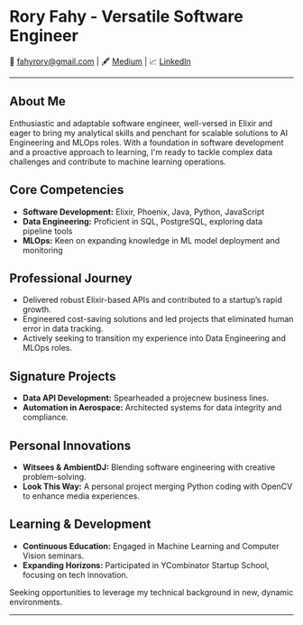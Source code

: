 <!--
**roryfahy/roryfahy** is a ✨ _special_ ✨ repository because its `README.md` (this file) appears on your GitHub profile.

Here are some ideas to get you started:

- 🔭 I’m currently working on ...
- 🌱 I’m currently learning ...
- 👯 I’m looking to collaborate on ...
- 🤔 I’m looking for help with ...
- 💬 Ask me about ...
- 📫 How to reach me: ...
- 😄 Pronouns: ...
- ⚡ Fun fact: ...
![Rory's GitHub stats](https://github-readme-stats-three-zeta-34.vercel.app/api?username=roryfahy&theme=city_lights&show_icon=true)
-->

# Rory Fahy - Versatile Software Engineer

📧 fahyrory@gmail.com | 🖋 [Medium](medium.com/@Rory_Fahy) | 📈 [LinkedIn](linkedin.com/in/rory-fahy)

---

## About Me
Enthusiastic and adaptable software engineer, well-versed in Elixir and eager to bring my analytical skills and penchant for scalable solutions to AI Engineering and MLOps roles. With a foundation in software development and a proactive approach to learning, I'm ready to tackle complex data challenges and contribute to machine learning operations.

## Core Competencies
- **Software Development:** Elixir, Phoenix, Java, Python, JavaScript
- **Data Engineering:** Proficient in SQL, PostgreSQL, exploring data pipeline tools
- **MLOps:** Keen on expanding knowledge in ML model deployment and monitoring

## Professional Journey
- Delivered robust Elixir-based APIs and contributed to a startup’s rapid growth.
- Engineered cost-saving solutions and led projects that eliminated human error in data tracking.
- Actively seeking to transition my experience into Data Engineering and MLOps roles.

## Signature Projects
- **Data API Development:** Spearheaded a projecnew business lines.
- **Automation in Aerospace:** Architected systems for data integrity and compliance.

## Personal Innovations
- **Witsees & AmbientDJ:** Blending software engineering with creative problem-solving.
- **Look This Way:** A personal project merging Python coding with OpenCV to enhance media experiences.

## Learning & Development
- **Continuous Education:** Engaged in Machine Learning and Computer Vision seminars.
- **Expanding Horizons:** Participated in YCombinator Startup School, focusing on tech innovation.

Seeking opportunities to leverage my technical background in new, dynamic environments.

---
